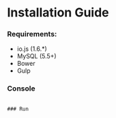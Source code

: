# Installation Guide

### Requirements:

*  io.js (1.6.*)
*  MySQL (5.5+)
*  Bower
*  Gulp

### Console

```

### Run

```